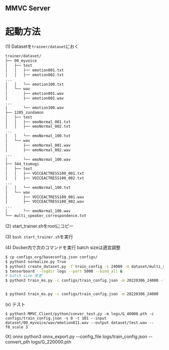 MMVC Server
----
# 起動方法

(1) Datasetを`trainer/dataset`におく
```sh
trainer/dataset/
├── 00_myvoice
│   ├── text
│   │   ├── emotion001.txt
│   │   ├── emotion002.txt
...
│   │   └── emotion100.txt
│   └── wav
│       ├── emotion001.wav
│       ├── emotion002.wav
...
│       └── emotion100.wav
├── 1205_zundamon
│   ├── text
│   │   ├── emoNormal_001.txt
│   │   ├── emoNormal_002.txt
...
│   │   └── emoNormal_100.txt
│   └── wav
│       ├── emoNormal_001.wav
│       ├── emoNormal_002.wav
...
│       └── emoNormal_100.wav
├── 344_tsumugi
│   ├── text
│   │   ├── VOICEACTRESS100_001.txt
│   │   ├── VOICEACTRESS100_002.txt
...
│   │   └── emoNormal_100.txt
│   └── wav
│       ├── VOICEACTRESS100_001.wav
│       ├── VOICEACTRESS100_002.wav
...
│       └── emoNormal_100.wav
└── multi_speaker_correspondence.txt
```

(2) start_trainer.shをrootにコピー

(3) `bash start_trainer.sh`を実行

(4) Docker内で次のコマンドを実行
batch sizeは適宜調整
```sh
$ cp configs_org/baseconfig.json configs/
$ python3 normalize.py True
$ python3 create_dataset.py -f train_config -s 24000 -m dataset/multi_speaker_correspondence.txt
$ tensorboard --logdir logs --port 5000 --bind_all &
# batch size 変更
$ python3 train_ms.py -c configs/train_config.json -m 20220306_24000 -fg fine_model/G_v15_best.pth -fd fine_model/D_v15_best.pth


$ python3 train_ms.py -c configs/train_config.json -m 20220306_24000
```

(x) テスト
```
$ python3 MMVC_Client/python/conver_test.py -m logs/G_40000.pth -c configs/train_config.json -s 0 -t 101 --input dataset/00_myvoice/wav/emotion011.wav --output dataset/test.wav --f0_scale 3
```


(X) onnx
python3 onnx_export.py  --config_file logs/train_config.json  --convert_pth logs/G_220000.pth